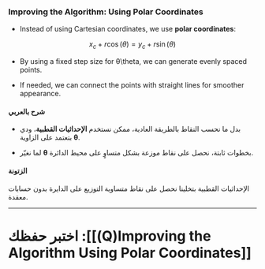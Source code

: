 ### **Improving the Algorithm: Using Polar Coordinates**

- Instead of using Cartesian coordinates, we use **polar coordinates**:
    
$$
     x_c + r \cos(\theta)  = y_c + r \sin(\theta)
$$
- By using a fixed step size for θ\theta, we can generate evenly spaced points.
    
- If needed, we can connect the points with straight lines for smoother appearance.
    

#### **شرح بالعربي**

- بدل ما نحسب النقاط بالطريقة العادية، ممكن نستخدم **الإحداثيات القطبية**، ودي بتعتمد على الزاوية **θ**.
    
- لما نغيّر **θ** بخطوات ثابتة، نحصل على نقاط موزعة بشكل متساوٍ على محيط الدائرة.
    

#### **الزتونة**

الإحداثيات القطبية بتخلينا نحصل على نقاط متساوية التوزيع على الدايرة بدون حسابات معقدة.

---
# اختبر حفظك :[[(Q)Improving the Algorithm Using Polar Coordinates]]